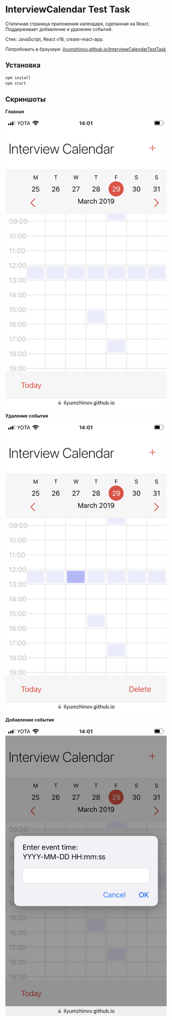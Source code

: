 # InterviewCalendar Test Task

Статичная страница приложения календаря, сделанная на React. Поддерживает добавление и удаление событий.

Стек: JavaScript, React v18, create-react-app.

Попробовать в браузере: [ilyumzhinov.github.io/InterviewCalendarTestTask](https://ilyumzhinov.github.io/InterviewCalendarTestTask/)

## Установка

```bash
npm install
npm start
```

## Скриншоты

**Главная**

![Main Mobile](screenshots/MainMobile.png)

**Удаление события**

![Delete Mobile](screenshots/DeleteMobile.png)

**Добавление события**

![Add Mobile](screenshots/AddMobile.png)
